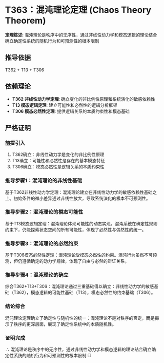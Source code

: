 # T363：混沌理论定理 (Chaos Theory Theorem)

**定理陈述**: 混沌理论是秩序中的无序性，通过非线性动力学和模态逻辑的理论结合确立确定性系统的随机行为和可预测性的根本限制

## 推导依据
T362 + T13 + T306

## 依赖理论
- **T362 非线性动力学定理**: 确立变化的非比例性原理和系统演化的敏感依赖性
- **T13 模态逻辑定理**: 建立可能性和必然性的逻辑分析框架
- **T306 模态必然性定理**: 提供逻辑关系的本质约束性和模态基础

## 严格证明

### 前提引入
1. T362确立：非线性动力学是变化的非比例性原理
2. T13确立：可能性和必然性是存在的基本模态特征
3. T306确立：模态必然性是逻辑关系的本质约束性

### 推导步骤1：混沌理论的非线性基础
基于T362非线性动力学定理：混沌理论建立在非线性动力学的敏感依赖性基础之上。初始条件的微小差异通过非线性放大，导致系统演化的根本不可预测性。

### 推导步骤2：混沌理论的模态可能性
基于T13模态逻辑定理：混沌理论体现可能性的动态实现。混沌系统在确定性规则约束下，仍能探索状态空间的所有可能性，体现了必然性与偶然性的统一。

### 推导步骤3：混沌理论的必然约束
基于T306模态必然性定理：混沌理论受模态必然性的约束。混沌行为虽然不可预测，但仍遵循确定的动力学规律，体现了自由与必然的辩证关系。

### 推导步骤4：混沌理论的确立
综合T362+T13+T306：混沌理论通过三重基础得以确立：非线性动力学的敏感基础（T362），模态逻辑的可能性基础（T13），模态必然性的约束基础（T306）。

### 结论综合
混沌理论定理确立了确定性与随机性的统一：混沌理论不是对秩序的否定，而是揭示了秩序的更深层面，展现了确定性系统中的本质随机性。

### 证明完成
∴ 混沌理论是秩序中的无序性，通过非线性动力学和模态逻辑的理论结合确立确定性系统的随机行为和可预测性的根本限制 □